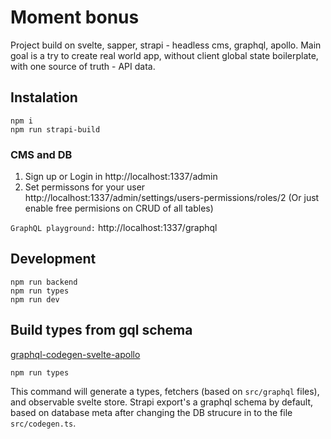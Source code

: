 # Moment bonus

Project build on svelte, sapper, strapi - headless cms, graphql, apollo.
Main goal is a try to create real world app, without client global state boilerplate, with one source of truth - API data.

## Instalation

```
npm i
npm run strapi-build
```

### CMS and DB

1. Sign up or Login in http://localhost:1337/admin
2. Set permissons for your user http://localhost:1337/admin/settings/users-permissions/roles/2
   (Or just enable free permisions on CRUD of all tables)

`GraphQL playground:` http://localhost:1337/graphql

## Development

```
npm run backend
npm run types
npm run dev
```

## Build types from gql schema 
[graphql-codegen-svelte-apollo](https://github.com/ticruz38/graphql-codegen-svelte-apollo)

```
npm run types
```

This command will generate a types, fetchers (based on `src/graphql` files), and observable svelte store.
Strapi export's a graphql schema by default, based on database meta after changing the DB strucure in to the file `src/codegen.ts`.
